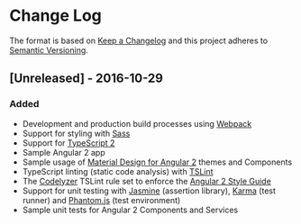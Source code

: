 # Change Log

The format is based on [Keep a Changelog](http://keepachangelog.com/) 
and this project adheres to [Semantic Versioning](http://semver.org/).

## [Unreleased] - 2016-10-29
### Added
- Development and production build processes using [Webpack](https://webpack.github.io/)
- Support for styling with [Sass](http://sass-lang.com/)
- Support for [TypeScript 2](http://www.typescriptlang.org/)
- Sample Angular 2 app
- Sample usage of [Material Design for Angular 2](https://github.com/angular/material2)
  themes and Components
- TypeScript linting (static code analysis) with [TSLint](https://github.com/palantir/tslint)
- The [Codelyzer](https://github.com/mgechev/codelyzer#codelyzer ) TSLint rule set to
  enforce the [Angular 2 Style Guide](https://angular.io/styleguide)
- Support for unit testing with [Jasmine](http://jasmine.github.io/) (assertion library),
  [Karma](https://karma-runner.github.io/1.0/index.html) (test runner) and
  [Phantom.js](http://phantomjs.org/) (test environment)
- Sample unit tests for Angular 2 Components and Services